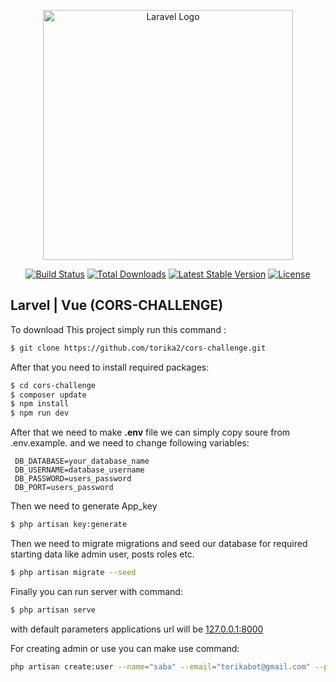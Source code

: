 <p align="center"><a href="https://laravel.com" target="_blank"><img src="https://raw.githubusercontent.com/laravel/art/master/logo-lockup/5%20SVG/2%20CMYK/1%20Full%20Color/laravel-logolockup-cmyk-red.svg" width="400" alt="Laravel Logo"></a></p>

<p align="center">
<a href="https://github.com/laravel/framework/actions"><img src="https://github.com/laravel/framework/workflows/tests/badge.svg" alt="Build Status"></a>
<a href="https://packagist.org/packages/laravel/framework"><img src="https://img.shields.io/packagist/dt/laravel/framework" alt="Total Downloads"></a>
<a href="https://packagist.org/packages/laravel/framework"><img src="https://img.shields.io/packagist/v/laravel/framework" alt="Latest Stable Version"></a>
<a href="https://packagist.org/packages/laravel/framework"><img src="https://img.shields.io/packagist/l/laravel/framework" alt="License"></a>
</p>

## Larvel | Vue (CORS-CHALLENGE)

To download This project simply run this command :
```bash
$ git clone https://github.com/torika2/cors-challenge.git
```
After that you need to install required packages:
```bash
$ cd cors-challenge
$ composer update 
$ npm install
$ npm run dev
```
After that we need to make **.env** file we can simply copy soure from .env.example. and we need to change following variables:
```dotenv
 DB_DATABASE=your_database_name
 DB_USERNAME=database_username
 DB_PASSWORD=users_password
 DB_PORT=users_password
```
Then we need to generate App_key
```bash
$ php artisan key:generate
```
Then we need to migrate migrations and seed our database for required starting data like admin user, posts roles etc.
```bash
$ php artisan migrate --seed
```
Finally you can run server with command:
```bash
$ php artisan serve
```
with default parameters applications url will be [127.0.0.1:8000](http://127.0.0.1:8000)

For creating admin or use you can make use command:
```bash
php artisan create:user --name="saba" --email="torikabot@gmail.com" --password="password123" --admin="true"
```
